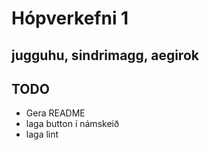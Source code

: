 # Hópverkefni 1

## jugguhu, sindrimagg, aegirok

## TODO

- Gera README
- laga button í námskeið
- laga lint
